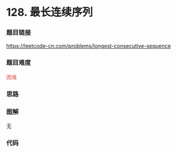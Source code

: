 # 128. 最长连续序列

### 题目链接

https://leetcode-cn.com/problems/longest-consecutive-sequence

### 题目难度

<font color=#D9534F>困难</font>

### 思路



### 图解

无

### 代码

```python
```